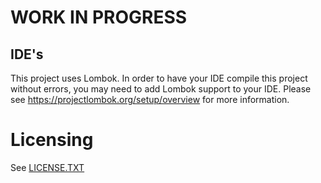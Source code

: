 # WORK IN PROGRESS

## IDE's

This project uses Lombok. In order to have your IDE compile this project without errors, 
you may need to add Lombok support to your IDE. Please see https://projectlombok.org/setup/overview 
for more information.

# Licensing

See [LICENSE.TXT](LICENSE.TXT)

